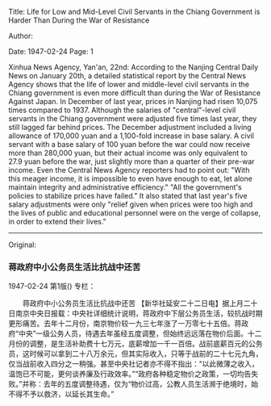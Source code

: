 Title: Life for Low and Mid-Level Civil Servants in the Chiang Government is Harder Than During the War of Resistance

Author:

Date: 1947-02-24
Page: 1

Xinhua News Agency, Yan'an, 22nd: According to the Nanjing Central Daily News on January 20th, a detailed statistical report by the Central News Agency shows that the life of lower and middle-level civil servants in the Chiang government is even more difficult than during the War of Resistance Against Japan. In December of last year, prices in Nanjing had risen 10,075 times compared to 1937. Although the salaries of "central"-level civil servants in the Chiang government were adjusted five times last year, they still lagged far behind prices. The December adjustment included a living allowance of 170,000 yuan and a 1,100-fold increase in base salary. A civil servant with a base salary of 100 yuan before the war could now receive more than 280,000 yuan, but their actual income was only equivalent to 27.9 yuan before the war, just slightly more than a quarter of their pre-war income. Even the Central News Agency reporters had to point out: "With this meager income, it is impossible to even have enough to eat, let alone maintain integrity and administrative efficiency." "All the government's policies to stabilize prices have failed." It also stated that last year's five salary adjustments were only "relief given when prices were too high and the lives of public and educational personnel were on the verge of collapse, in order to extend their lives."



<hr /> 

Original: 


### 蒋政府中小公务员生活比抗战中还苦

1947-02-24
第1版()
专栏：

　　蒋政府中小公务员生活比抗战中还苦
    【新华社延安二十二日电】据上月二十日南京中央日报载：中央社详细统计说明，蒋政府中下层公务员生活，较抗战时期更形痛苦。去年十二月份，南京物价较一九三七年涨了一万零七十五倍。蒋政府“中央”一级公务人员，待遇去年虽经五度调整，但始终远远落在物价后面。十二月份的调整，是生活补助费十七万元，底薪增加一千一百倍。战前底薪百元的公务员，这时候可以拿到二十八万余元，但其实际收入，只等于战前的二十七元九角，仅当战前收入四分之一稍强。甚至中央社记者亦不得不指出：“以此微薄之收入，温饱已不可能，更何谈养廉及行政效率。”“政府各种稳定物价之政策，一切均告失败。”并称：去年的五度调整待遇，仅为“物价过高，公教人员生活濒于绝境时，始不得不予以救济，以延长其生命。”
